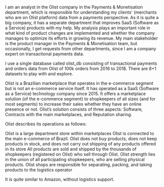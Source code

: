 I am an analyst in the Olist company in the Payments & Monetisation department, which is responsible for understanding my clients' (merchants who are on Olist platform) data from a payments perspective. As it is quite a big company, it has a separate department that improves SaaS (Software as a Service) products with my help. My analysis plays an important role in what kind of product changes are implemented and whether the company manages to optimize its efforts in growing its revenue. My main stakeholder is the product manager in the Payments & Monetisation team, but occasionally, I get requests from other departments, since I am a company expert on transactional payments data.

I use a single database called olist_db consisting of transactional payments and orders data from Olist of 100k orders from 2016 to 2018. There are 8+1 datasets to play with and explore. 

Olist is a Brazilian marketplace that operates in the e-commerce segment but is not an e-commerce service itself. It has operated as a SaaS (Software as a Service) technology company since 2015. It offers a marketplace solution (of the e-commerce segment) to shopkeepers of all sizes (and for most segments) to increase their sales whether they have an online presence or not. Olist’s solution consists of three aspects: Software, Contracts with the main marketplaces, and Reputation sharing.

Olist describes its operations as follows:

Olist is a large department store within marketplaces
Olist is connected to the main e-commerce of Brazil.
Olist does not buy products, does not keep products in stock, and does not carry out shipping of any products offered in its store
All products are sold and shipped by the thousands of shopkeepers (registered on Olist) who sell through Olist.
Olist strength lies in the union of all participating shopkeepers, who are selling physical products.
Olist shops are responsible for separating, packing, and taking products to the logistics operator

It is quite similar to Amazon, without logistics support.
